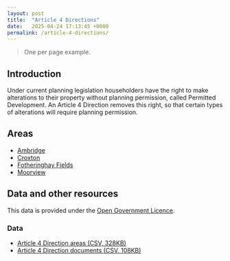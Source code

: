 ```yaml
---
layout: post
title:  "Article 4 Directions"
date:   2025-04-24 17:13:45 +0000
permalink: /article-4-directions/
---
```


> One per page example.

Introduction
------------

Under current planning legislation householders have the right to make alterations to their property without planning permission, called Permitted Development. An Article 4 Direction removes this right, so that certain types of alterations will require planning permission.

Areas
-----

* [Ambridge](/article-4-directions/ambridge/)
* [Croxton](/article-4-directions/croxton/)
* [Fotheringhay Fields](/article-4-directions/fotheringhay-fields/)
* [Moorview](/article-4-directions/moorview/)

Data and other resources
----------------------

This data is provided under the [Open Government Licence](https://www.nationalarchives.gov.uk/doc/open-government-licence/version/3/).

### Data

* [Article 4 Direction areas (CSV, 328KB)](#)
* [Article 4 Direction documents (CSV, 108KB)](#)